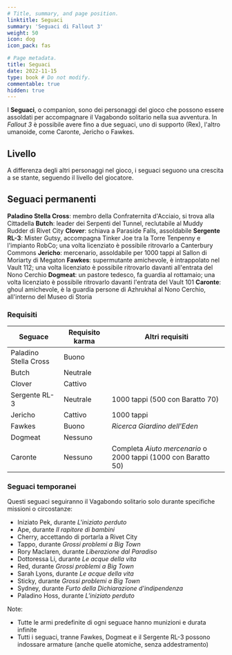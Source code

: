 ```yaml
---
# Title, summary, and page position.
linktitle: Seguaci
summary: 'Seguaci di Fallout 3'
weight: 50
icon: dog
icon_pack: fas

# Page metadata.
title: Seguaci
date: 2022-11-15
type: book # Do not modify.
commentable: true
hidden: true
---
```


<div class="fo3">

I **Seguaci**, o companion, sono dei personaggi del gioco che possono essere assoldati per accompagnare il Vagabondo solitario nella sua avventura. In *Fallout 3* è possibile avere fino a due seguaci, uno di supporto (Rex), l'altro umanoide, come Caronte, Jericho o Fawkes.

## Livello

A differenza degli altri personaggi nel gioco, i seguaci seguono una crescita a se stante, seguendo il livello del giocatore.

## Seguaci permanenti

**Paladino Stella Cross**: membro della Confraternita d'Acciaio, si trova alla Cittadella
**Butch**: leader dei Serpenti del Tunnel, reclutabile al Muddy Rudder di Rivet City
**Clover**: schiava a Paraside Falls, assoldabile
**Sergente RL-3**: Mister Gutsy, accompagna Tinker Joe tra la Torre Tenpenny e l'impianto RobCo; una volta licenziato è possibile ritrovarlo a Canterbury Commons
**Jericho**: mercenario, assoldabile per 1000 tappi al Sallon di Moriarty di Megaton
**Fawkes**: supermutante amichevole, è intrappolato nel Vault 112; una volta licenziato è possibile ritrovarlo davanti all'entrata del Nono Cerchio
**Dogmeat**: un pastore tedesco, fa guardia al rottamaio; una volta licenziato è possibile ritrovarlo davanti l'entrata del Vault 101
**Caronte**: ghoul amichevole, è la guardia persone di Azhrukhal al Nono Cerchio, all'interno del Museo di Storia
 
### Requisiti

| Seguace               | Requisito karma | Altri requisiti                                                |
| --------------------- | --------------- | -------------------------------------------------------------- |
| Paladino Stella Cross | Buono           |                                                                |
| Butch                 | Neutrale        |                                                                |
| Clover                | Cattivo         |                                                                |
| Sergente RL-3         | Neutrale        | 1000 tappi (500 con Baratto 70)                                |
| Jericho               | Cattivo         | 1000 tappi                                                     |
| Fawkes                | Buono           | *Ricerca Giardino dell'Eden*                                   |
| Dogmeat               | Nessuno         |                                                                |
| Caronte               | Nessuno         | Completa *Aiuto mercenario* o 2000 tappi (1000 con Baratto 50) |

### Seguaci temporanei

Questi seguaci seguiranno il Vagabondo solitario solo durante specifiche missioni o circostanze:
- Iniziato Pek, durante *L'iniziato perduto*
- Ape, durante *Il rapitore di bambini*
- Cherry, accettando di portarla a Rivet City
- Tappo, durante *Grossi problemi a Big Town*
- Rory Maclaren, durante *Liberazione dal Paradiso*
- Dottoressa Li, durante *Le acque della vita*
- Red, durante *Grossi problemi a Big Town*
- Sarah Lyons, durante *Le acque della vita*
- Sticky, durante *Grossi problemi a Big Town*
- Sydney, durante *Furto della Dichiarazione d'indipendenza*
- Paladino Hoss, durante *L'iniziato perduto*

Note:
- Tutte le armi predefinite di ogni seguace hanno munizioni e durata infinite
- Tutti i seguaci, tranne Fawkes, Dogmeat e il Sergente RL-3  possono indossare armature (anche quelle atomiche, senza addestramento)

</div>